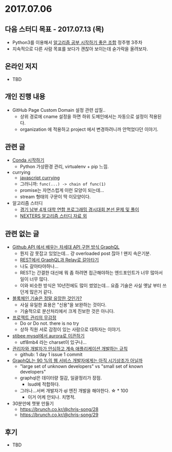 # 2017.07.06

## 다음 스터디 목표 - 2017.07.13 (목)

* Python3를 이용해서 [알고리즘 공부 시작하기 좋은 조합](http://gooddaytocode.blogspot.kr/2016/03/blog-post.html) 정주행 3주차
* 지속적으로 다른 사람 목표를 보다가 괜찮아 보이는데 숟가락을 올려보자.

## 온라인 저지

* TBD

## 개인 진행 내용

* GitHub Page Custom Domain 설정 관련 삽질..
  * 상위 경로에 cname 설정을 하면 하위 도메인에서는 자동으로 설정이 적용된다.
  * organization 에 적용하고 project 에서 변경하려니까 안먹었다던 이야기.

## 관련 글

* [Conda 시작하기](https://graspthegist.com/post/learn-conda-1/)
  * Python 가상환경 관리, virtualenv + pip 느낌.
* currying
  * [javascript currying](http://anster.tistory.com/144)
  * 그러니까: `func(...) -> chain of func(1)`
  * promise는 자연스럽게 이런 모양이 되는데...
  * stream 형태의 구문이 딱 이모양이다.
* 알고리즘 스터디
  * [경기 남부 4개 대학 연합 프로그래밍 경시대회 본선 문제 및 풀이](http://d2.naver.com/news/3350851)
  * [NEXTERS 알고리즘 스터디 자료 외](http://d2.naver.com/news/4850628)

## 관련 없는 글

* [Github API 에서 배우는 차세대 API 구현 방식 GraphQL](http://qiita.com/icoxfog417/items/92214aed64f47dfeade5)
  * 뭔지 감 못잡고 있었는데... 걍 overloaded post 잖아 ! 왠지 속은기분.
  * [REST에서 GraphQL과 Relay로 갈아타기](https://www.slideshare.net/deview/112rest-graph-ql-relay)
  * 나도 갈아타야하나...
  * REST는 간결한 대신에 뭐 좀 하려면 접근해야하는 엔드포인트가 너무 많아서 일이 너무 많다.
  * 이와 비슷한 방식은 10년전에도 많이 썼었는데... 요즘 기술은 사실 옛날 부터 쓰던게 많은거 같다. 
* [블록체인 기술은 정말 유망한 것인가?](http://qiita.com/chibagon/items/fa2c3f8cfaadd7b39247)
  * 사실 유일한 효용은 "신용"을 보완하는 것이다.
  * 기술적으로 분산처리에서 크게 진보한 것은 아니다.
* [프로젝트 관리의 무감정](http://qiita.com/furu8ma/items/5d146c22a5739743aa55)
  * Do or Do not. there is no try
  * 상하 직원 서로 감정이 있는 사람으로 대하자는 이야기.
* [stibee mysql에서 aurora로 이관하기](https://blog.stibee.com/mysql에서-rds-aurora-로-이관하기-227db1da8fd8)
  * utf8mb4 라는 charset이 있구나...
* [관리자와 개발자가 안심하고 계속 애플리케이션 개발하는 규칙](http://qiita.com/eaglesakura/items/c2f2311d4d168077a462)
  * github: 1 day 1 issue 1 commit
* [GraphQL는 90 %의 웹 서비스 개발자에게는 아직 시기상조가 아닐까](http://qiita.com/shibukawa/items/a913cb4912d32af37bc5)
  * "large set of unknown developers" vs "small set of known developers"
  * graphql은 데이터량 절감, 일괄정리가 장점.
    * lsud에 적합하다.
  * 그러나...서버 개발자가 ql 엔진 개발을 해야한다. ☆ * 100
    * 이거 어케 안되나. 치명적.
* 30분만에 챗봇 만들기
  * <https://brunch.co.kr/@chris-song/28>
  * <https://brunch.co.kr/@chris-song/29>

## 후기

* TBD

